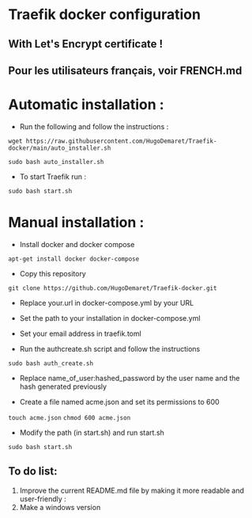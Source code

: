 # Traefik docker configuration
## With Let's Encrypt certificate !
## Pour les utilisateurs français, voir FRENCH.md


# Automatic installation :

- Run the following and follow the instructions :

```wget https://raw.githubusercontent.com/HugoDemaret/Traefik-docker/main/auto_installer.sh```

```sudo bash auto_installer.sh```

- To start Traefik run : 

```sudo bash start.sh```

# Manual installation :

- Install docker and docker compose

```apt-get install docker docker-compose```

- Copy this repository

```git clone https://github.com/HugoDemaret/Traefik-docker.git```

- Replace your.url in docker-compose.yml by your URL
- Set the path to your installation in docker-compose.yml
- Set your email address in traefik.toml

- Run the authcreate.sh script and follow the instructions

```sudo bash auth_create.sh```

- Replace name_of_user:hashed_password by the user name and the hash generated previously

- Create a file named acme.json and set its permissions to 600

```touch acme.json```
```chmod 600 acme.json```

- Modify the path (in start.sh) and run start.sh

```sudo bash start.sh```


## To do list:
1. Improve the current README.md file by making it more readable and user-friendly :
2. Make a windows version
